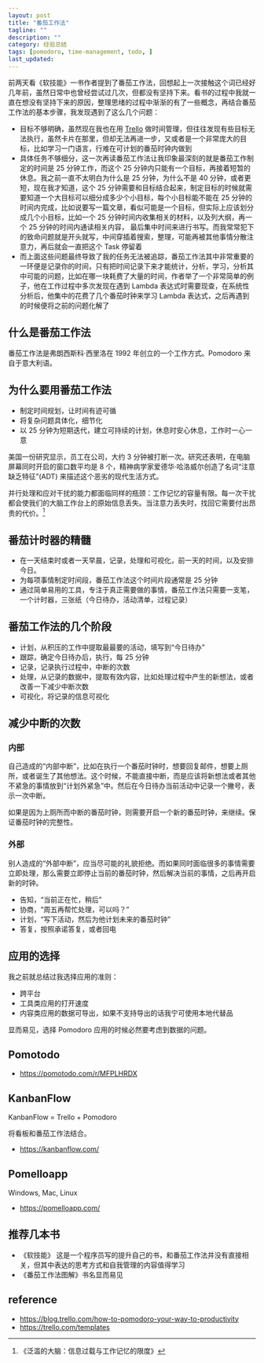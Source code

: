 ```yaml
---
layout: post
title: "番茄工作法"
tagline: ""
description: ""
category: 经验总结
tags: [pomodoro, time-management, todo, ]
last_updated:
---
```


前两天看《软技能》一书作者提到了番茄工作法，回想起上一次接触这个词已经好几年前，虽然日常中也曾经尝试过几次，但都没有坚持下来。看书的过程中我就一直在想没有坚持下来的原因，整理思绪的过程中渐渐的有了一些概念，再结合番茄工作法的基本步骤，我发现遇到了这么几个问题：

- 目标不够明确，虽然现在我也在用 [Trello](/post/2017/12/trello-introduction.html) 做时间管理，但往往发现有些目标无法执行，虽然卡片在那里，但却无法再进一步，又或者是一个非常庞大的目标，比如学习一门语言，行难在可计划的番茄时钟内做到
- 具体任务不够细分，这一次再读番茄工作法让我印象最深刻的就是番茄工作制定的时间是 25 分钟工作，而这个 25 分钟内只能有一个目标，再接着短暂的休息。我之前一直不太明白为什么是 25 分钟，为什么不是 40 分钟，或者更短，现在我才知道，这个 25 分钟需要和目标结合起来，制定目标的时候就需要知道一个大目标可以细分成多少个小目标，每个小目标能不能在 25 分钟的时间内完成，比如说要写一篇文章，看似可能是一个目标，但实际上应该划分成几个小目标，比如一个 25 分钟时间内收集相关的材料，以及列大纲，再一个 25 分钟的时间内通读相关内容， 最后集中时间来进行书写。而我常常犯下的致命问题就是开头就写，中间穿插着搜索，整理，可能再被其他事情分散注意力，再后就会一直把这个 Task 停留着
- 而上面这些问题最终导致了我的任务无法被追踪，番茄工作法其中非常重要的一环便是记录你的时间，只有把时间记录下来才能统计，分析，学习，分析其中可能的问题，比如在哪一块耗费了大量的时间，作者举了一个非常简单的例子，他在工作过程中多次发现在遇到 Lambda 表达式时需要现查，在系统性分析后，他集中的花费了几个番茄时钟来学习 Lambda 表达式，之后再遇到的时候便将之前的问题化解了

## 什么是番茄工作法
番茄工作法是弗朗西斯科·西里洛在 1992 年创立的一个工作方式。Pomodoro 来自于意大利语。

## 为什么要用番茄工作法

- 制定时间规划，让时间有迹可循
- 将复杂问题具体化，细节化
- 以 25 分钟为短期迭代，建立可持续的计划，休息时安心休息，工作时一心一意

美国一份研究显示，员工在公司，大约 3 分钟被打断一次。研究还表明，在电脑屏幕同时开启的窗口数平均是 8 个，精神病学家爱德华·哈洛威尔创造了名词“注意缺乏特征”(ADT) 来描述这个恶劣的现代生活方式。

并行处理和应对干扰的能力都面临同样的瓶颈：工作记忆的容量有限。每一次干扰都会使我们的大脑工作台上的原始信息丢失。当注意力丢失时，找回它需要付出昂贵的代价。[^br]

[^br]: 《泛滥的大脑：信息过载与工作记忆的限度》

## 番茄计时器的精髓

- 在一天结束时或者一天早晨，记录，处理和可视化，前一天的时间，以及安排今日。
- 为每项事情制定时间段，番茄工作法这个时间片段通常是 25 分钟
- 通过简单易用的工具，专注于真正需要做的事情，番茄工作法只需要一支笔，一个计时器，三张纸（今日待办，活动清单，过程记录）

## 番茄工作法的几个阶段

- 计划，从积压的工作中提取最最要的活动，填写到“今日待办”
- 跟踪，确定今日待办后，执行，每 25 分钟
- 记录，记录执行过程中，中断的次数
- 处理，从记录的数据中，提取有效内容，比如处理过程中产生的新想法，或者改善一下减少中断次数
- 可视化，将记录的信息可视化

## 减少中断的次数

### 内部
自己造成的“内部中断”，比如在执行一个番茄时钟时，想要回复邮件，想要上厕所，或者诞生了其他想法。这个时候，不能直接中断，而是应该将新想法或者其他不紧急的事情放到“计划外紧急”中。然后在今日待办当前活动中记录一个撇号，表示一次中断。

如果是因为上厕所而中断的番茄时钟，则需要开启一个新的番茄时钟，来继续。保证番茄时钟的完整性。

### 外部

别人造成的“外部中断”，应当尽可能的礼貌拒绝。而如果同时面临很多的事情需要立即处理，那么需要立即停止当前的番茄时钟，然后解决当前的事情，之后再开启新的时钟。

- 告知，“当前正在忙，稍后”
- 协商，“周五再帮忙处理，可以吗？”
- 计划，“写下活动，然后为他计划未来的番茄时钟”
- 答复，按照承诺答复，或者回电

## 应用的选择
我之前就总结过我选择应用的准则：

- 跨平台
- 工具类应用的打开速度
- 内容类应用的数据可导出，如果不支持导出的话我宁可使用本地代替品

显而易见，选择 Pomodoro 应用的时候必然要考虑到数据的问题。

## Pomotodo

- <https://pomotodo.com/r/MFPLHRDX>

## KanbanFlow

KanbanFlow = Trello + Pomodoro

将看板和番茄工作法结合。

- <https://kanbanflow.com/>

## Pomelloapp
Windows, Mac, Linux

- <https://pomelloapp.com/>

## 推荐几本书

- 《软技能》 这是一个程序员写的提升自己的书，和番茄工作法并没有直接相关，但其中表达的思考方式和自我管理的内容值得学习
- 《番茄工作法图解》书名显而易见


## reference

- <https://blog.trello.com/how-to-pomodoro-your-way-to-productivity>
- <https://trello.com/templates>
